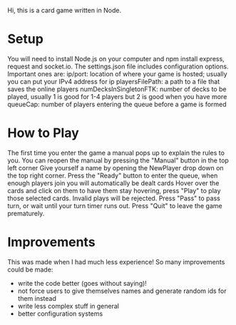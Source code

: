 Hi, this is a card game written in Node.

# Setup
You will need to install Node.js on your computer and npm install express, request and socket.io.
The settings.json file includes configuration options. Important ones are:
ip/port: location of where your game is hosted; usually you can put your IPv4 address for ip
playersFilePath: a path to a file that saves the online players
numDecksInSingletonFTK: number of decks to be played, usually 1 is good for 1-4 players but 2 is good when you have more
queueCap: number of players entering the queue before a game is formed

# How to Play
The first time you enter the game a manual pops up to explain the rules to you. You can reopen the manual by pressing the "Manual" button in the top left corner
Give yourself a name by opening the NewPlayer drop down on the top right corner.
Press the "Ready" button to enter the queue, when enough players join you will automatically be dealt cards
Hover over the cards and click on them to have them stay hovering, press "Play" to play those selected cards. Invalid plays will be rejected.
Press "Pass" to pass turn, or wait until your turn timer runs out.
Press "Quit" to leave the game prematurely.

# Improvements
This was made when I had much less experience! So many improvements could be made:
- write the code better (goes without saying)!
- not force users to give themselves names and generate random ids for them instead
- write less complex stuff in general
- better configuration systems